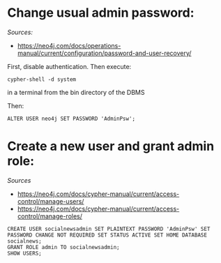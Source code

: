 # Change usual admin password:
*Sources:*
* https://neo4j.com/docs/operations-manual/current/configuration/password-and-user-recovery/

First, disable authentication. Then execute:
```
cypher-shell -d system
```
in a terminal from the bin directory of the DBMS

Then:
```
ALTER USER neo4j SET PASSWORD 'AdminPsw';
```

# Create a new user and grant admin role:
*Sources*
* https://neo4j.com/docs/cypher-manual/current/access-control/manage-users/
* https://neo4j.com/docs/cypher-manual/current/access-control/manage-roles/

```
CREATE USER socialnewsadmin SET PLAINTEXT PASSWORD 'AdminPsw' SET PASSWORD CHANGE NOT REQUIRED SET STATUS ACTIVE SET HOME DATABASE socialnews;
GRANT ROLE admin TO socialnewsadmin;
SHOW USERS;
```